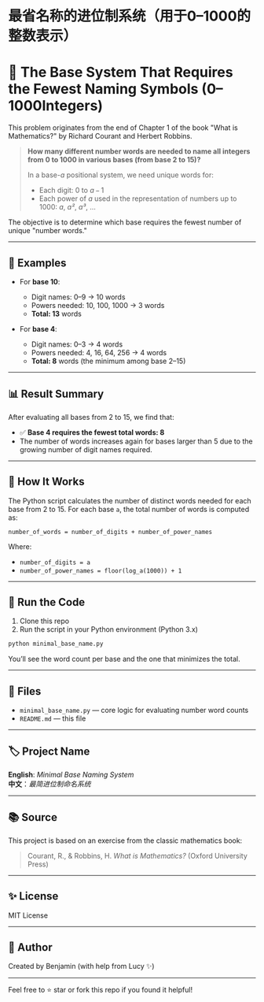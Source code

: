 # 最省名称的进位制系统（用于0–1000的整数表示）

# 🔢 The Base System That Requires the Fewest Naming Symbols (0–1000Integers)

This problem originates from the end of Chapter 1 of the book "What is Mathematics?" by Richard Courant and Herbert Robbins.

> **How many different number words are needed to name all integers from 0 to 1000 in various bases (from base 2 to 15)?**  
> 
> In a base-*a* positional system, we need unique words for:
> - Each digit: 0 to *a* − 1  
> - Each power of *a* used in the representation of numbers up to 1000: *a*, *a²*, *a³*, ...

The objective is to determine which base requires the fewest number of unique "number words."

---

## 📌 Examples

- For **base 10**:
  - Digit names: 0–9 → 10 words
  - Powers needed: 10, 100, 1000 → 3 words
  - **Total: 13** words

- For **base 4**:
  - Digit names: 0–3 → 4 words
  - Powers needed: 4, 16, 64, 256 → 4 words
  - **Total: 8** words (the minimum among base 2–15)

---

## 📊 Result Summary

After evaluating all bases from 2 to 15, we find that:

- ✅ **Base 4 requires the fewest total words: 8**
- The number of words increases again for bases larger than 5 due to the growing number of digit names required.

---

## 🧠 How It Works

The Python script calculates the number of distinct words needed for each base from 2 to 15. For each base `a`, the total number of words is computed as:

```
number_of_words = number_of_digits + number_of_power_names
```

Where:
- `number_of_digits = a`
- `number_of_power_names = floor(log_a(1000)) + 1`

---

## 🧪 Run the Code

1. Clone this repo
2. Run the script in your Python environment (Python 3.x)

```bash
python minimal_base_name.py
```

You’ll see the word count per base and the one that minimizes the total.

---

## 📁 Files

- `minimal_base_name.py` — core logic for evaluating number word counts
- `README.md` — this file

---

## 🏷️ Project Name

**English**: _Minimal Base Naming System_  
**中文**：_最简进位制命名系统_

---

## 📚 Source

This project is based on an exercise from the classic mathematics book:

> Courant, R., & Robbins, H. _What is Mathematics?_ (Oxford University Press)

---

## ✨ License

MIT License

---

## 🙌 Author

Created by Benjamin (with help from Lucy ✨)

---

Feel free to ⭐ star or fork this repo if you found it helpful!
